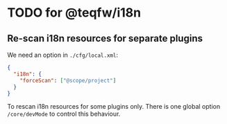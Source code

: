 # TODO for @teqfw/i18n

## Re-scan i18n resources for separate plugins

We need an option in `./cfg/local.xml`:

```json
{
  "i18n": {
    "forceScan": ["@scope/project"]
  }
}
```

To rescan i18n resources for some plugins only. There is one global option `/core/devMode` to control this behaviour.
